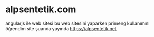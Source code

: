 # alpsentetik.com
angularjs ile web sitesi
bu web sitesini yaparken primeng kullanımını öğrendim
site şuanda yayında https://alpsentetik.net
